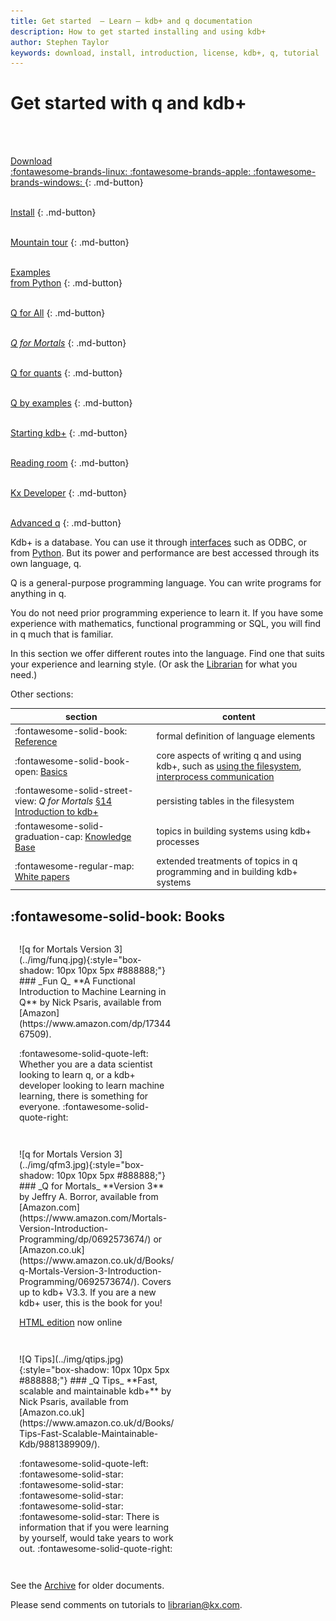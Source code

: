 ```yaml
---
title: Get started  – Learn – kdb+ and q documentation
description: How to get started installing and using kdb+
author: Stephen Taylor
keywords: download, install, introduction, license, kdb+, q, tutorial
---
```

# Get started with q and kdb+



<div style="clear: both">&nbsp;</div>

<div id="kx-home-page-grid" markdown="1">

[<i class="fas fa-fw fa-download fa-3x"></i><br/>
Download<br/>
:fontawesome-brands-linux: :fontawesome-brands-apple: :fontawesome-brands-windows: ](https://kx.com/connect-with-us/download/  "Download free kdb+ for non-commercial use")
{: .md-button}

[<i class="fas fa-fw fa-power-off fa-3x"></i><br/>
Install](install.md "How to install kdb+")
{: .md-button}

[<i class="fas fa-fw fa-hiking fa-3x"></i><br/>
Mountain tour](tour/index.md "A one-page rapid tour of the q language")
{: .md-button}

[<i class="fab fa-fw fa-python fa-3x"></i><br/>
Examples<br>from Python](python/examples/index.md "Examples from Python")
{: .md-button}

[<i class="fab fa-fw fa-youtube fa-3x"></i><br/>
Q for All](q-for-all.md "Video tutorials by Jeffry Borror")
{: .md-button}

[<i class="fas fa-fw fa-street-view fa-3x"></i><br/>
_Q for Mortals_](/q4m3/ "The classic textboox for kdb+, now in its 3rd edition")
{: .md-button}

[<i class="fas fa-fw fa-chart-line fa-3x"></i><br/>
Q for quants](brief-introduction.md "A q tutorial for analysts and quants")
{: .md-button}

[<i class="fas fa-fw fa-code fa-3x"></i><br/>
Q by examples](q-by-examples.md "An introduction to q through examples")
{: .md-button}

[<i class="fas fa-fw fa-database fa-3x"></i><br/>
Starting kdb+](startingkdb/index.md "Getting started on real-time and historical database")
{: .md-button}

[<i class="fas fa-fw fa-book-reader fa-3x"></i><br/>
Reading room](reading/index.md "Example programs for study")
{: .md-button}

[<i class="fas fa-fw fa-laptop-code fa-3x"></i><br/>
Kx Developer](/developer/ "Download and install the free IDE, KX Developer")
{: .md-button}

[<i class="fas fa-fw fa-graduation-cap fa-3x"></i><br/>
Advanced q](advanced.md "Advanced topics in q")
{: .md-button}

</div>

Kdb+ is a database. You can use it through [interfaces](../interfaces/index.md) such as ODBC, or from [Python](../interfaces/pyq/index.md). But its power and performance are best accessed through its own language, q.

Q is a general-purpose programming language. You can write programs for anything in q. 

You do not need prior programming experience to learn it. 
If you have some experience with mathematics, functional programming or SQL, you will find in q much that is familiar. 

In this section we offer different routes into the language.
Find one that suits your experience and learning style.
(Or ask the [Librarian](mailto:librarian@code.kx.com) for what you need.)

Other sections:

section | content
--------|--------
:fontawesome-solid-book: [Reference](../ref/index.md) | formal definition of  language elements
:fontawesome-solid-book-open:  [Basics](../basics/application.md)  | core aspects of writing q and using kdb+, such as [using the filesystem](../basics/files.md), [interprocess communication](../basics/ipc.md) 
:fontawesome-solid-street-view:  _Q for Mortals_ [<span class="nowrap">§14 Introduction to kdb+</span>](/q4m3/14_Introduction_to_Kdb%2B/) | persisting tables in the filesystem 
:fontawesome-solid-graduation-cap: [Knowledge Base](../kb/index.md)  | topics in building systems using kdb+ processes 
:fontawesome-regular-map: [White papers](../wp/index.md) | extended treatments of topics in q programming and in building kdb+ systems


## :fontawesome-solid-book: Books

<div style="display: inline-block; padding: 1em; vertical-align: top; width: 250px;" markdown="1">
![q for Mortals Version 3](../img/funq.jpg){:style="box-shadow: 10px 10px 5px #888888;"}
### _Fun Q_
**A Functional Introduction to Machine Learning in Q**
by Nick Psaris, available from [Amazon](https://www.amazon.com/dp/1734467509). 

:fontawesome-solid-quote-left:
Whether you are a data scientist looking to learn q, or a kdb+ developer looking to learn machine learning, there is something for everyone.
:fontawesome-solid-quote-right:
</div>

<div style="display: inline-block; padding: 1em; vertical-align: top; width: 250px;" markdown="1">
![q for Mortals Version 3](../img/qfm3.jpg){:style="box-shadow: 10px 10px 5px #888888;"}
### _Q for Mortals_
**Version 3**
by Jeffry A. Borror, available from [Amazon.com](https://www.amazon.com/Mortals-Version-Introduction-Programming/dp/0692573674/) or [Amazon.co.uk](https://www.amazon.co.uk/d/Books/q-Mortals-Version-3-Introduction-Programming/0692573674/). Covers up to kdb+ V3.3. If you are a new kdb+ user, this is the book for you!

[HTML edition](/q4m3/) now online
</div>

<div style="display: inline-block; padding: 1em; vertical-align: top; width: 250px;" markdown="1">
![Q Tips](../img/qtips.jpg){:style="box-shadow: 10px 10px 5px #888888;"}
### _Q Tips_
**Fast, scalable and maintainable kdb+**
by Nick Psaris, available from [Amazon.co.uk](https://www.amazon.co.uk/d/Books/Tips-Fast-Scalable-Maintainable-Kdb/9881389909/).

:fontawesome-solid-quote-left:
:fontawesome-solid-star:
:fontawesome-solid-star:
:fontawesome-solid-star:
:fontawesome-solid-star:
:fontawesome-solid-star:
There is information that if you were learning by yourself, would take years to work out.
:fontawesome-solid-quote-right:
</div>




See the [Archive](archive.md) for older documents.

Please send comments on tutorials to <librarian@kx.com>.
